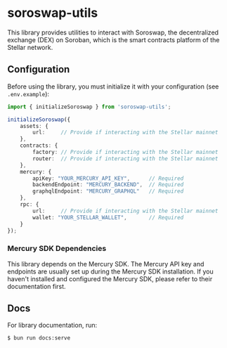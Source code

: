 # soroswap-utils

This library provides utilities to interact with Soroswap, the decentralized exchange (DEX) on Soroban, which is the smart contracts platform of the Stellar network.

## Configuration

Before using the library, you must initialize it with your configuration (see `.env.example`):

```typescript
import { initializeSoroswap } from 'soroswap-utils';

initializeSoroswap({
    assets: {
        url:     // Provide if interacting with the Stellar mainnet
    },
    contracts: {
        factory: // Provide if interacting with the Stellar mainnet
        router:  // Provide if interacting with the Stellar mainnet
    },
    mercury: {
        apiKey: "YOUR_MERCURY_API_KEY",      // Required
        backendEndpoint: "MERCURY_BACKEND",  // Required
        graphqlEndpoint: "MERCURY_GRAPHQL"   // Required
    },
    rpc: {
        url:     // Provide if interacting with the Stellar mainnet
        wallet: "YOUR_STELLAR_WALLET",       // Required
    }
});
```

### Mercury SDK Dependencies

This library depends on the Mercury SDK. The Mercury API key and endpoints are usually set up during the Mercury SDK installation. If you haven't installed and configured the Mercury SDK, please refer to their documentation first.

## Docs

For library documentation, run:

```
$ bun run docs:serve
```
